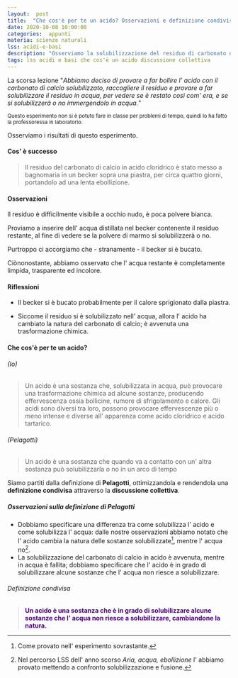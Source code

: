 ```yaml
---
layout:  post
title:  "Che cos'è per te un acido? Osservazioni e definizione condivisa"
date: 2020-10-08 10:00:00
categories:  appunti
materia: scienze naturali
lss: acidi-e-basi
description: "Osserviamo la solubilizzazione del residuo di carbonato di calcio immesso in acido cloridrico in acqua, dopo definiamo "
tags: lss acidi e basi che cos'è un acido discussione collettiva
---
```


La scorsa lezione "_Abbiamo deciso di provare a far bollire l’ acido con il carbonato di calcio solubilizzato, raccogliere il residuo e provare a far solubilizzare il residuo in acqua, per vedere se è restato così com’ era, e se si solubilizzerà o no immergendolo in acqua._"


<sub> Questo esperimento non si è potuto fare in classe per problemi di tempo, quindi lo ha fatto la professoressa in laboratorio.</sub>

Osserviamo i risultati di questo esperimento.

#### Cos' è successo

> Il residuo del carbonato di calcio in acido cloridrico è stato messo a bagnomaria in un becker sopra una piastra, per circa quattro giorni, portandolo ad una lenta ebollizione. 

#### Osservazioni

Il residuo è difficilmente visibile a occhio nudo, è poca polvere bianca.

Proviamo a inserire dell' acqua distillata nel becker contenente il residuo restante, al fine di vedere se la polvere di marmo si solubilizzerà o no. 

Purtroppo ci accorgiamo che - stranamente - il becker si è bucato. 

Ciònonostante, abbiamo osservato che l' acqua restante è completamente limpida, trasparente ed incolore.

#### Riflessioni

- Il becker si è bucato probabilmente per il calore sprigionato dalla piastra.

- Siccome il residuo si è solubilizzato nell' acqua, allora l' acido ha cambiato la natura del carbonato di calcio; è avvenuta una trasformazione chimica.

#### Che cos'è per te un acido?

###### (Io)

> Un acido è una sostanza che, solubilizzata in acqua, può provocare una trasformazione chimica ad alcune sostanze, producendo effervescenza ossia bollicine, rumore di sfrigolamento e calore. Gli acidi sono diversi tra loro, possono provocare effervescenze più o meno intense e diverse all' apparenza come acido cloridrico e acido tartarico.

###### (Pelagotti)
> Un acido è una sostanza che quando va a contatto con un' altra sostanza può solubilizzarla o no in un arco di tempo

Siamo partiti dalla definizione di **Pelagotti**, ottimizzandola e rendendola una **definizione condivisa** attraverso la **discussione collettiva**.

##### Osservazioni sulla definizione di Pelagotti

- Dobbiamo specificare una differenza tra come solubilizza l' acido e come solubilizza l' acqua: dalle nostre osservazioni abbiamo notato che l' acido cambia la natura delle sostanze solubilizzate[^1], mentre l' acqua no[^2].
- La solubilizzazione del carbonato di calcio in acido è avvenuta, mentre in acqua è fallita; dobbiamo specificare che l' acido è in grado di solubilizzare alcune sostanze che l' acqua non riesce a solubilizzare.

###### Definizione condivisa

> <span style="color:indigo">**Un acido è una sostanza che è in grado di solubilizzare alcune sostanze che l' acqua non riesce a solubilizzare, cambiandone la natura.**</span>

[^1]: Come provato nell' esperimento sovrastante.
[^2]: Nel percorso LSS dell' anno scorso _Aria, acqua, ebollizione_ l' abbiamo provato mettendo a confronto solubilizzazione e fusione.
